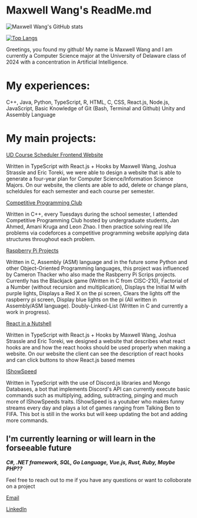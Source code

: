 # Maxwell Wang's ReadMe.md
![Maxwell Wang's GitHub stats](https://github-readme-stats.vercel.app/api?username=mwang840&theme=dark&show_icons=true)

[![Top Langs](https://github-readme-stats.vercel.app/api/top-langs/?username=mwang840&exclude_repo=Population-Analysis&theme=darcula)](https://github.com/mwang840/github-readme-stats)


Greetings, you found my github! My name is Maxwell Wang and I am currently a Computer Science major at the University of Delaware class of 2024 with a concentration in Artificial Intelligence.

<h1>My experiences:</h1>

C++, Java, Python, TypeScript, R, HTML, C, CSS, React.js, Node.js, JavaScript, Basic Knowledge of Git (Bash, Terminal and Github) Unity and Assembly Language

<h1>My main projects:</h1>

[UD Course Scheduler Frontend Website](https://github.com/UD-CISC275-S22/cis-scheduler-team-007)

<p>Written in TypeScript with React.js + Hooks by Maxwell Wang, Joshua Strassle and Eric Toreki, we were able to design a website that is able to generate a four-year plan for Computer Science/Information Science Majors. On our website, the clients are able to add, delete or change plans, scheldules for each semester and each course per semester. </p>
 

[Competitive Programming Club](https://github.com/mwang840/CompetiveProgramming)

<p>Written in C++, every Tuesdays during the school semester, I attended Competitive Programming Club hosted by undergraduate students, Jan Ahmed, Amani Kruga and
Leon Zhao. I then practice solving real life problems via codeforces a competitive programming website applying data structures throughout each problem.</p>


[Raspberry Pi Projects](https://github.com/mwang840/PiProjectsNScripts)

<p>Written in C, Assembly (ASM) language and in the future some Python and other Object-Oriented Programming languages, this project was influenced by Cameron Thacker who also made the Rasbperry Pi Scrips projects. Currently has the Blackjack game (Written in C from CISC-210), Factorial of a Number (without recursion and multiplication), Displays the Initial M with purple lights, Displays a Red X on the pi screen, Clears the lights off the raspberry pi screen, Display blue lights on the pi (All written in Assembly/ASM language). Doubly-Linked-List (Written in C and currently a work in progress).</p>

[React in a Nutshell](https://github.com/mwang840/React-In-A-nutshell)

<p>Written in TypeScript with React.js + Hooks by Maxwell Wang, Joshua Strassle and Eric Toreki, we designed a website that describes what react hooks are and how the react hooks should be used properly when making a website. On our website the client can see the description of react hooks and can click buttons to show React.js based memes</p>

[IShowSpeed](https://github.com/mwang840/IShowSpeed)
<p>Written in TypeScript with the use of Discord.js libraries and Mongo Databases, a bot that implements Discord's API can currently execute basic commands such as multiplying, adding, subtracting, pinging and much more of IShowSpeeds traits. IShowSpeed is a youtuber who makes funny streams every day and plays a lot of games ranging from Talking Ben to FIFA. This bot is still in the works but will keep updating the bot and adding more commands.

<h2> I'm currently learning or will learn in the forseeable future</h2>

***C#, .NET framework, SQL, Go Language, Vue.js, Rust, Ruby, Maybe PHP??***

Feel free to reach out to me if you have any questions or want to colloborate on a project

[Email](mailto:maxwang@udel.edu)

[LinkedIn](https://www.linkedin.com/in/maxwell-wang-02595a1b9/)


